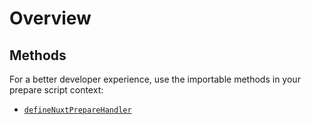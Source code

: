 # Overview

## Methods

For a better developer experience, use the importable methods in your prepare script context:

- [`defineNuxtPrepareHandler`](/api/define-nuxt-prepare-handler)
